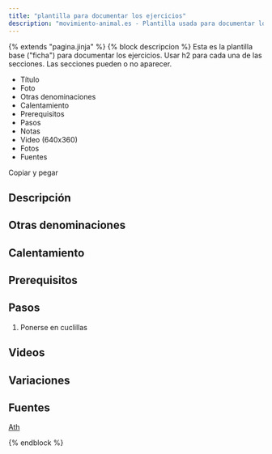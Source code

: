 ```yaml
---
title: "plantilla para documentar los ejercicios"
description: "movimiento-animal.es - Plantilla usada para documentar los ejercicios"
---
```

{% extends "pagina.jinja" %}
{% block descripcion %}
Esta es la plantilla base ("ficha") para documentar los ejercicios.
Usar h2 para cada una de las secciones. Las secciones pueden o no aparecer.

* Título
* Foto
* Otras denominaciones
* Calentamiento
* Prerequisitos
* Pasos
* Notas
* Video (640x360)
* Fotos
* Fuentes


Copiar y pegar


## Descripción

## Otras denominaciones


## Calentamiento


## Prerequisitos


## Pasos

1. Ponerse en cuclillas

## Videos

## Variaciones


## Fuentes

[Ath](/varios/fuentes/#ath)

{% endblock %}